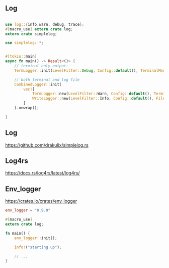 ## Log

```rust

use log::{info,warn, debug, trace};
#[macro_use] extern crate log;
extern crate simplelog;

use simplelog::*;


#[tokio::main]
async fn main() -> Result<()> {
    // terminal only output:
    TermLogger::init(LevelFilter::Debug, Config::default(), TerminalMode::Mixed, ColorChoice::Auto).unwrap();

    // both terminal and log file
    CombinedLogger::init(
        vec![
            TermLogger::new(LevelFilter::Warn, Config::default(), TerminalMode::Mixed, ColorChoice::Auto),
            WriteLogger::new(LevelFilter::Info, Config::default(), File::create("my_rust_binary.log").unwrap()),
        ]
    ).unwrap();

}


```

## Log

https://github.com/drakulix/simplelog.rs



## Log4rs
https://docs.rs/log4rs/latest/log4rs/


## Env_logger
https://crates.io/crates/env_logger

```toml
env_logger = "0.9.0"
```


```rust
#[macro_use]
extern crate log;

fn main() {
    env_logger::init();

    info!("starting up");

    // ...
}
```